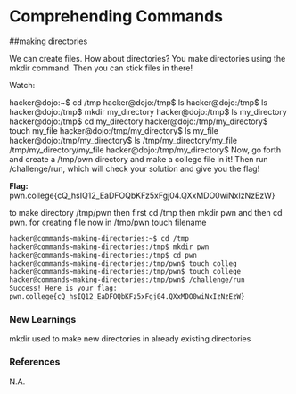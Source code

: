 # Comprehending Commands

##making directories

We can create files. How about directories? You make directories using the mkdir command. Then you can stick files in there!

Watch:

hacker@dojo:~$ cd /tmp
hacker@dojo:/tmp$ ls
hacker@dojo:/tmp$ ls
hacker@dojo:/tmp$ mkdir my_directory
hacker@dojo:/tmp$ ls
my_directory
hacker@dojo:/tmp$ cd my_directory
hacker@dojo:/tmp/my_directory$ touch my_file
hacker@dojo:/tmp/my_directory$ ls
my_file
hacker@dojo:/tmp/my_directory$ ls /tmp/my_directory/my_file
/tmp/my_directory/my_file
hacker@dojo:/tmp/my_directory$
Now, go forth and create a /tmp/pwn directory and make a college file in it! Then run /challenge/run, which will check your solution and give you the flag!

**Flag:** pwn.college{cQ_hsIQ12_EaDFOQbKFz5xFgj04.QXxMDO0wiNxIzNzEzW}


to make directory /tmp/pwn then first cd /tmp then mkdir pwn and then cd pwn. for creating file now in /tmp/pwn touch filename


```bash
hacker@commands~making-directories:~$ cd /tmp
hacker@commands~making-directories:/tmp$ mkdir pwn
hacker@commands~making-directories:/tmp$ cd pwn
hacker@commands~making-directories:/tmp/pwn$ touch colleg
hacker@commands~making-directories:/tmp/pwn$ touch college
hacker@commands~making-directories:/tmp/pwn$ /challenge/run
Success! Here is your flag:
pwn.college{cQ_hsIQ12_EaDFOQbKFz5xFgj04.QXxMDO0wiNxIzNzEzW}
```

### New Learnings
mkdir used to make new directories in already existing directories

### References 
N.A.

